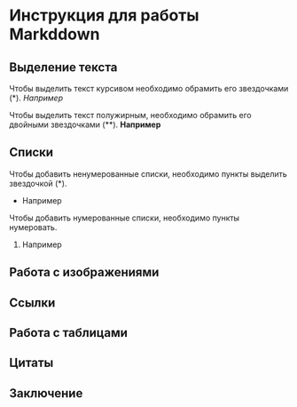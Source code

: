 # Инструкция для работы Markddown

## Выделение текста 

Чтобы выделить текст курсивом необходимо обрамить его звездочками (*). *Например*

Чтобы выделить текст полужирным, необходимо обрамить его двойными звездочками (**). **Например**

## Списки

Чтобы добавить ненумерованные списки, необходимо пункты выделить звездочкой (*). 
* Например

Чтобы добавить нумерованные списки, необходимо пункты нумеровать.
1. Например

## Работа с изображениями

## Ссылки 

## Работа с таблицами 

## Цитаты 

## Заключение